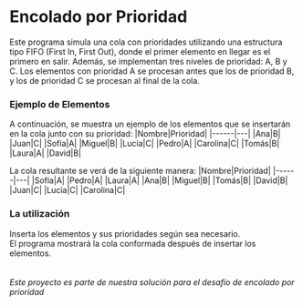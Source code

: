 Encolado por Prioridad
=
Este programa simula una cola con prioridades utilizando una estructura tipo FIFO (First In, First Out), donde el primer elemento en llegar es el primero en salir. Además, se implementan tres niveles de prioridad: A, B y C. Los elementos con prioridad A se procesan antes que los de prioridad B, y los de prioridad C se procesan al final de la cola.

### Ejemplo de Elementos
A continuación, se muestra un ejemplo de los elementos que se insertarán en la cola junto con su prioridad:
|Nombre|Prioridad|
|------|---|
|Ana|B|
|Juan|C|
|Sofía|A|
|Miguel|B|
|Lucía|C|
|Pedro|A|
|Carolina|C|
|Tomás|B|
|Laura|A|
|David|B|

La cola resultante se verá de la siguiente manera:
|Nombre|Prioridad|
|------|---|
|Sofía|A|
|Pedro|A|
|Laura|A|
|Ana|B|
|Miguel|B|
|Tomás|B|
|David|B|
|Juan|C|
|Lucía|C|
|Carolina|C|

### La utilización
Inserta los elementos y sus prioridades según sea necesario.<br>
El programa mostrará la cola conformada después de insertar los elementos.<br>
<br><br>
*Este proyecto es parte de nuestra solución para el desafío de encolado por prioridad*
